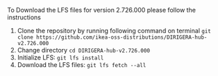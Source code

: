 To Download the LFS files for version 2.726.000 please follow the instructions

1. Clone the repository by running following command on terminal `git clone https://github.com/ikea-oss-distributions/DIRIGERA-hub-v2.726.000`
2. Change directory `cd DIRIGERA-hub-v2.726.000`
3. Initialize LFS: `git lfs install`
4. Download the LFS files: `git lfs fetch --all`
